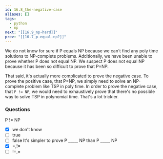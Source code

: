 ```yaml
---
id: 16.8_the-negative-case
aliases: []
tags:
  - python
  - np
next: "[[16.9_np-hard]]"
prev: "[[16.7_p-equal-np?]]"
---
```


We do not know for sure if P equals NP because we can't find any poly time solutions
to NP-complete problems.
Additionally, we have been unable to prove whether P does not equal NP.
We suspect P does not equal NP because it has been so difficult to prove that P=NP.

That said, it's actually more complicated to prove the negative case.
To prove the positive case, that P=NP, we simply need to solve an NP-complete
problem like TSP in poly time.
In order to prove the negative case, that `P != NP`, we would need to exhaustively prove that there's no possible way to solve TSP in polynomial time.
That's a lot trickier.

### Questions
P != NP
- [x] we don't know
- [ ] true
- [ ] false
It's simpler to prove P _____ NP than P _____ NP
- [x] =,!=
- [ ] !=,=
